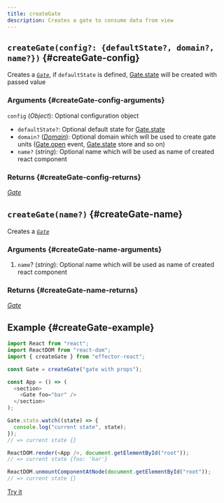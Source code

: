 ```yaml
---
title: createGate
description: Creates a gate to consume data from view
---
```


## `createGate(config?: {defaultState?, domain?, name?})` {#createGate-config}

Creates a [_`Gate`_](/api/effector-react/Gate.md), if `defaultState` is defined, [Gate.state](/api/effector-react/Gate.md#state) will be created with passed value

### Arguments {#createGate-config-arguments}

`config` (_Object_): Optional configuration object

- `defaultState?`: Optional default state for [Gate.state](/api/effector-react/Gate.md#state)
- `domain?` ([_Domain_](/api/effector/Domain.md)): Optional domain which will be used to create gate units ([Gate.open](/api/effector-react/Gate.md#open) event, [Gate.state](/api/effector-react/Gate.md#state) store and so on)
- `name?` (_string_): Optional name which will be used as name of created react component

### Returns {#createGate-config-returns}

[_Gate_](/api/effector-react/Gate.md)

## `createGate(name?)` {#createGate-name}

Creates a [_`Gate`_](/api/effector-react/Gate.md)

### Arguments {#createGate-name-arguments}

1. `name`? (_string_): Optional name which will be used as name of created react component

### Returns {#createGate-name-returns}

[_Gate_](/api/effector-react/Gate.md)

## Example {#createGate-example}

```js
import React from "react";
import ReactDOM from "react-dom";
import { createGate } from "effector-react";

const Gate = createGate("gate with props");

const App = () => (
  <section>
    <Gate foo="bar" />
  </section>
);

Gate.state.watch((state) => {
  console.log("current state", state);
});
// => current state {}

ReactDOM.render(<App />, document.getElementById("root"));
// => current state {foo: 'bar'}

ReactDOM.unmountComponentAtNode(document.getElementById("root"));
// => current state {}
```

[Try it](https://share.effector.dev/mMZSQclh)
